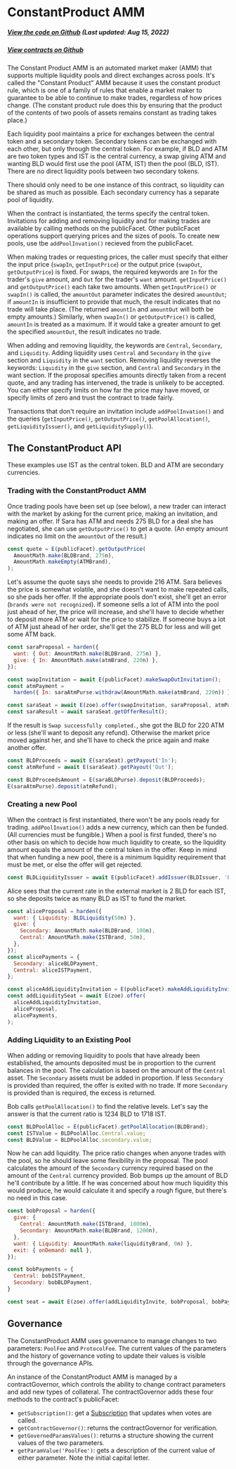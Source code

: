# ConstantProduct AMM

<Zoe-Version/>

##### [View the code on Github](https://github.com/Agoric/agoric-sdk/blob/7d141a47b311363f099f496d4ed9b4d0f28c8fff/packages/inter-protocol/src/vpool-xyk-amm/multipoolMarketMaker.js) (Last updated: Aug 15, 2022)
##### [View contracts on Github](https://github.com/Agoric/agoric-sdk/tree/HEAD/packages/zoe/src/contracts)


The Constant Product AMM is an automated market maker (AMM) that supports multiple
liquidity pools and direct exchanges across pools. It's called the "Constant
Product" AMM because it uses the constant product rule, which is one of a family of
rules that enable a market maker to guarantee to be able to continue to make
trades, regardless of how prices change. (The constant product rule does this by
ensuring that the product of the contents of two pools of assets remains constant
as trading takes place.)

Each liquidity pool maintains a price for exchanges between the central token
and a secondary token. Secondary tokens can be exchanged with each other, but
only through the central token. For example, if BLD and ATM are two token types
and IST is the central currency, a swap giving ATM and wanting BLD would first
use the pool (ATM, IST) then the pool (BLD, IST). There are no direct liquidity
pools between two secondary tokens.

There should only need to be one instance of this contract, so liquidity can be
shared as much as possible. Each secondary currency has a separate pool of liquidity.

When the contract is instantiated, the terms specify the central token.  Invitations
for adding and removing liquidity and for making trades are available by calling
methods on the publicFacet. Other publicFacet operations support querying prices and
the sizes of pools. To create new pools, use tbe `addPoolInvation()` recieved from the publicFacet.

When making trades or requesting prices, the caller must specify that either the
input price (`swapIn`, `getInputPrice`) or the output price (`swapOut`, `getOutputPrice`) is
fixed. For swaps, the required keywords are `In` for the trader's `give` amount, and
`Out` for the trader's `want` amount.  `getInputPrice()` and `getOutputPrice()` each
take two amounts. When `getInputPrice()` or `swapIn()` is called, the `amountOut`
parameter indicates the desired `amountOut`; if `amountIn` is insufficient to provide
that much, the result indicates that no trade will take place. (The returned `amountIn`
and `amountOut` will both be empty amounts.) Similarly, when `swapIn()` or
`getOutputPrice()` is called, `amountIn` is treated as a maximum.  If it would take a
greater amount to get the specified `amountOut`, the result indicates no trade.

When adding and removing liquidity, the keywords are `Central`, `Secondary`, and
`Liquidity`. Adding liquidity uses `Central` and `Secondary` in the `give` section
and `Liquidity` in the `want` section. Removing liquidity reverses the keywords:
`Liquidity` in the `give` section, and `Central` and `Secondary` in the want
section. If the proposal specifies amounts directly taken from a recent quote, and
any trading has intervened, the trade is unlikely to be accepted. You can either
specify limits on how far the price may have moved, or specify limits of zero and
trust the contract to trade fairly.

Transactions that don't require an invitation include `addPoolInvation()` and the queries
(`getInputPrice()`, `getOutputPrice()`, `getPoolAllocation()`,
`getLiquidityIssuer()`, and `getLiquiditySupply()`).

## The ConstantProduct API

These examples use IST as the central token. BLD and ATM are secondary currencies.

### Trading with the ConstantProduct AMM

Once trading pools have been set up (see below), a new trader can interact with the
market by asking for the current price, making an invitation, and making an
offer. If Sara has ATM and needs 275 BLD for a deal she has negotiated, she can use
`getOutputPrice()` to get a quote. (An empty amount indicates no limit on the
`amountOut` of the result.)

```js
const quote = E(publicFacet).getOutputPrice(
  AmountMath.make(BLDBrand, 275n),
  AmountMath.makeEmpty(ATMBrand),
);
```
  
Let's assume the quote says she needs to provide 216 ATM. Sara believes the
price is somewhat volatile, and she doesn't want to make repeated calls, so she pads
her offer. If the appropriate pools don't exist, she'll get an error (`brands were
not recognized`). If someone sells a lot of ATM into the pool just ahead of
her, the price will increase, and she'll have to decide whether to deposit more
ATM or wait for the price to stabilize. If someone buys a lot of ATM just
ahead of her order, she'll get the 275 BLD for less and will get some ATM
back.

```js
const saraProposal = harden({
  want: { Out: AmountMath.make(BLDBrand, 275n) },
  give: { In: AmountMath.make(atmBrand, 220n) },
});

const swapInvitation = await E(publicFacet).makeSwapOutInvitation();
const atmPayment =
  harden({ In: saraAtmPurse.withdraw(AmountMath.make(atmBrand, 220n)) });

const saraSeat = await E(zoe).offer(swapInvitation, saraProposal, atmPayment);
const saraResult = await saraSeat.getOfferResult();
```

If the result is `Swap successfully completed.`, she got the BLD for 220 ATM
or less (she'll want to deposit any refund). Otherwise the market price moved against
her, and she'll have to check the price again and make another offer.

```js
const BLDProceeds = await E(saraSeat).getPayout('In');
const atmRefund = await E(saraSeat).getPayout('Out');

const BLDProceedsAmount = E(saraBLDPurse).deposit(BLDProceeds);
E(saraAtmPurse).deposit(atmRefund);
```

###  Creating a new Pool

When the contract is first instantiated, there won't be any pools ready for
trading. `addPoolInvation()` adds a new currency, which can then be funded.  (All
currencies must be fungible.) When a pool is first funded, there's no other basis
on which to decide how much liquidity to create, so the liquidity amount equals the
amount of the central token in the offer. Keep in mind that when funding a new pool, there is a minimum liquidity requirement that must be met, or else the offer will get rejected.

```js
const BLDLiquidityIssuer = await E(publicFacet).addIssuer(BLDIssuer, 'BLD');
```

Alice sees that the current rate in the external market is 2 BLD for each
IST, so she deposits twice as many BLD as IST to fund the market.

```js
const aliceProposal = harden({
  want: { Liquidity: BLDLiquidity(50n) },
  give: {
    Secondary: AmountMath.make(BLDBrand, 100n),
    Central: AmountMath.make(ISTBrand, 50n),
  },
});
const alicePayments = {
  Secondary: aliceBLDPayment,
  Central: aliceISTPayment,
};

const aliceAddLiquidityInvitation = E(publicFacet).makeAddLiquidityInvitation();
const addLiquiditySeat = await E(zoe).offer(
  aliceAddLiquidityInvitation,
  aliceProposal,
  alicePayments,
);
```

### Adding Liquidity to an Existing Pool

When adding or removing liquidity to pools that have already been established, the
amounts deposited must be in proportion to the current balances in the pool. The
calculation is based on the amount of the `Central` asset. The `Secondary` assets
must be added in proportion.  If less `Secondary` is provided than required, the
offer is exited with no trade. If more `Secondary` is provided than is required,
the excess is returned.

Bob calls `getPoolAllocation()` to find the relative levels. Let's say the answer is
that the current ratio is 1234 BLD to 1718 IST.

```js
const BLDPoolAlloc = E(publicFacet).getPoolAllocation(BLDBrand);
const ISTValue = BLDPoolAlloc.Central.value;
const BLDValue = BLDPoolAlloc.secondary.value;
```

Now he can add liquidity.  The price ratio changes when anyone trades with the pool,
so he should leave some flexibility in the proposal. The pool calculates the amount
of the `Secondary` currency required based on the amount of the `Central` currency provided.
Bob bumps up the amount of BLD he'll contribute by a little. If he was concerned
about how much liquidity this would produce, he would calculate it and specify a rough
figure, but there's no need in this case.

```js
const bobProposal = harden({
  give: {
    Central: AmountMath.make(ISTBrand, 1800n),
    Secondary: AmountMath.make(BLDBrand, 1200n),
  },
  want: { Liquidity: AmountMath.make(liquidityBrand, 0n) },
  exit: { onDemand: null },
});

const bobPayments = {
  Central: bobISTPayment,
  Secondary: bobBLDPayment,
}

const seat = await E(zoe).offer(addLiquidityInvite, bobProposal, bobPayments);
```

## Governance

The ConstantProduct AMM uses governance to manage changes to two parameters: `PoolFee`
and `ProtocolFee`. The current values of the parameters and the history of governance
voting to update their values is visible through the governance APIs.

An instance of the ConstantProduct AMM is managed by a contractGovernor, which
controls the ability to change contract parameters and add new types of collateral.
The contractGovernor adds these four methods to the contract's publicFacet:

* `getSubscription()`: get a [Subscription](/guides/js-programming/notifiers.md) that
    updates when votes are called.
* `getContractGovernor()`: returns the contractGovernor for verification.
* `getGovernedParamsValues()`: returns a structure showing the current values of
    the two parameters.
* `getParamValue('PoolFee')`: gets a description of the current value of
    either parameter. Note the initial capital letter.
